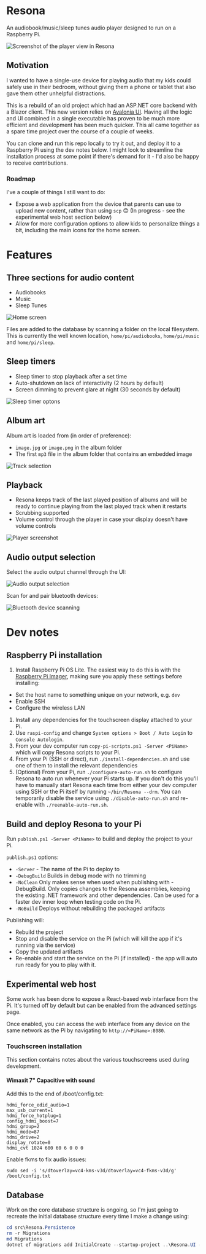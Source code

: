 # Resona
An audiobook/music/sleep tunes audio player designed to run on a Raspberry Pi.

![Screenshot of the player view in Resona](docs/player.png)

## Motivation

I wanted to have a single-use device for playing audio that my kids could safely use in their bedroom, without giving them a phone or tablet that also gave them other unhelpful distractions. 

This is a rebuild of an old project which had an ASP.NET core backend with a Blazor client. This new
version relies on [Avalonia UI](https://www.avaloniaui.net/). Having all the logic and UI combined in a single executable has proven to be much more efficient and development has been much quicker.
This all came together as a spare time project over the course of a couple of weeks.

You can clone and run this repo locally to try it out, and deploy it to a Raspberry Pi using the dev notes below. I might look to streamline the installation process at some point if there's
demand for it - I'd also be happy to receive contributions.

### Roadmap

I've a couple of things I still want to do:

* Expose a web application from the device that parents can use to upload new content, rather than using `scp` 😊 (In progress - see the experimental web host section below)
* Allow for more configuration options to allow kids to personalize things a bit, including the main icons for the home screen.

# Features

## Three sections for audio content

* Audiobooks
* Music
* Sleep Tunes

![Home screen](docs/home.png)

Files are added to the database by scanning a folder on the local filesystem. This is currently the well known location, `home/pi/audiobooks`, `home/pi/music` and `home/pi/sleep`.

## Sleep timers

* Sleep timer to stop playback after a set time
* Auto-shutdown on lack of interactivity (2 hours by default)
* Screen dimming to prevent glare at night (30 seconds by default)

![Sleep timer optons](docs/sleep-timer.png)

## Album art

Album art is loaded from (in order of preference):

* `image.jpg` or `image.png` in the album folder
* The first `mp3` file in the album folder that contains an embedded image

![Track selection](docs/track-selection.png)

## Playback

* Resona keeps track of the last played position of albums and will be ready to continue playing from the last played track when it restarts
* Scrubbing supported
* Volume control through the player in case your display doesn't have volume controls

![Player screenshot](docs/player.png)

## Audio output selection

Select the audio output channel through the UI:

![Audio output selection](docs/audio-output-selection.png)

Scan for and pair bluetooth devices:

![Bluetooth device scanning](docs/bluetooth-devices.png)

# Dev notes

## Raspberry Pi installation

1. Install Raspberry Pi OS Lite. The easiest way to do this is with the [Raspberry Pi Imager](https://www.raspberrypi.com/software/), making sure you apply these settings before installing:
  * Set the host name to something unique on your network, e.g. `dev`
  * Enable SSH
  * Configure the wireless LAN
1. Install any dependencies for the touchscreen display attached to your Pi. 
1. Use `raspi-config` and change `System options > Boot / Auto Login` to `Console Autologin`.
1. From your dev computer run `copy-pi-scripts.ps1 -Server <PiName>` which will copy Resona scripts to your Pi.
1. From your Pi (SSH or direct), run `./install-dependencies.sh` and use one of them to install the relevant dependencies
1. (Optional) From your Pi, run `./configure-auto-run.sh` to configure Resona to auto run whenever your Pi starts up. If you don't do this you'll have to manually start Resona each time from 
   either your dev computer using SSH or the Pi itself by running `~/bin/Resona --drm`. You can temporarily disable the service using `./disable-auto-run.sh` and re-enable with 
   `./reenable-auto-run.sh`.

## Build and deploy Resona to your Pi

Run `publish.ps1 -Server <PiName>` to build and deploy the project to your Pi.

`publish.ps1` options:

* `-Server` - The name of the Pi to deploy to
* `-DebugBuild` Builds in debug mode with no trimming
* `-NoClean` Only makes sense when used when publishing with -DebugBuild. Only copies changes to the Resona assemblies, keeping the existing .NET framework and other dependencies. Can be used for a faster dev inner loop when testing code on the Pi.
* `-NoBuild` Deploys without rebuilding the packaged artifacts

Publishing will:

* Rebuild the project
* Stop and disable the service on the Pi (which will kill the app if it's running via the service)
* Copy the updated artifacts
* Re-enable and start the service on the Pi (if installed) - the app will auto run ready for you to play with it.

## Experimental web host

Some work has been done to expose a React-based web interface from the Pi. It's turned off by default but can be enabled from the advanced settings page.

Once enabled, you can access the web interface from any device on the same network as the Pi by navigating to `http://<PiName>:8080`.

### Touchscreen installation

This section contains notes about the various touchscreens used during development.

#### Wimaxit 7" Capacitive with sound

Add this to the end of /boot/config.txt:

```
hdmi_force_edid_audio=1
max_usb_current=1
hdmi_force_hotplug=1
config_hdmi_boost=7
hdmi_group=2
hdmi_mode=87
hdmi_drive=2
display_rotate=0
hdmi_cvt 1024 600 60 6 0 0 0
```

Enable fkms to fix audio issues:

```
sudo sed -i 's/dtoverlay=vc4-kms-v3d/dtoverlay=vc4-fkms-v3d/g' /boot/config.txt
```

#### 

## Database

Work on the core database structure is ongoing, so I'm just going to recreate the initial database structure every time I make a change using:

``` powershell
cd src\Resona.Persistence
rm -r Migrations
md Migrations
dotnet ef migrations add InitialCreate --startup-project ..\Resona.UI -o Migrations
```
